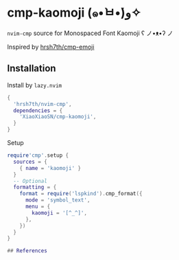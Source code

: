 # cmp-kaomoji (๑•̀ㅂ•́)و✧

`nvim-cmp` source for Monospaced Font Kaomoji ʕ ノ•ᴥ•ʔ ノ

Inspired by [hrsh7th/cmp-emoji](https://github.com/hrsh7th/cmp-emoji)

## Installation

Install by `lazy.nvim`

```lua
{
  'hrsh7th/nvim-cmp',
  dependencies = {
    'XiaoXiaoSN/cmp-kaomoji',
  }
}
```

Setup

```lua
require'cmp'.setup {
  sources = {
    { name = 'kaomoji' }
  }
  -- Optional
  formatting = {
    format = require('lspkind').cmp_format({
      mode = 'symbol_text',
      menu = {
        kaomoji = '[^_^]',
      },
    })
  }
}

## References
